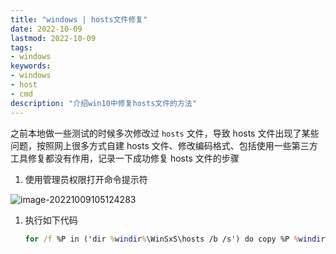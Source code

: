 ```yaml
---
title: "windows | hosts文件修复" 
date: 2022-10-09
lastmod: 2022-10-09
tags: 
- windows
keywords:
- windows
- host
- cmd
description: "介绍win10中修复hosts文件的方法" 
---
```


之前本地做一些测试的时候多次修改过 `hosts` 文件，导致 hosts 文件出现了某些问题，按照网上很多方式自建 hosts 文件、修改编码格式、包括使用一些第三方工具修复都没有作用，记录一下成功修复 hosts 文件的步骤

1. 使用管理员权限打开命令提示符

![image-20221009105124283](https://image.lvbibir.cn/blog/image-20221009105124283.png)

1. 执行如下代码

   ```cmd
   for /f %P in ('dir %windir%\WinSxS\hosts /b /s') do copy %P %windir%\System32\drivers\etc & echo %P & Notepad %P
   ```
